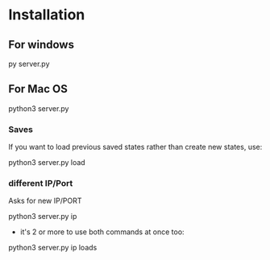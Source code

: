 # Installation

## For windows
py server.py

## For Mac OS
python3 server.py

### Saves
If you want to load previous saved states rather than create new states, use:

python3 server.py load

### different IP/Port
Asks for new IP/PORT

python3 server.py ip

* it's 2 or more to use both commands at once too:

python3 server.py ip loads